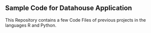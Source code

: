 ## Sample Code for Datahouse Application
This Repository contains a few Code Files of previous projects in the languages R and Python.
